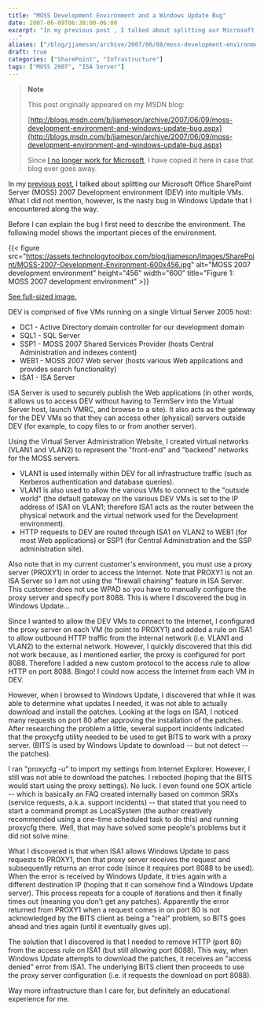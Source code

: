 ```yaml
---
title: "MOSS Development Environment and a Windows Update Bug"
date: 2007-06-09T06:38:00-06:00
excerpt: "In my previous post , I talked about splitting our Microsoft Office SharePoint Server (MOSS) 2007 Development environment (DEV) into multiple VMs. What I did not mention, however, is the nasty bug in Windows Update that I encountered along the way. 
..."
aliases: ["/blog/jjameson/archive/2007/06/08/moss-development-environment-and-windows-update-bug.aspx", "/blog/jjameson/archive/2007/06/09/moss-development-environment-and-windows-update-bug.aspx"]
draft: true
categories: ["SharePoint", "Infrastructure"]
tags: ["MOSS 2007", "ISA Server"]
---
```


> **Note**
>
> This post originally appeared on my MSDN blog:
>
> [http://blogs.msdn.com/b/jjameson/archive/2007/06/09/moss-development-environment-and-windows-update-bug.aspx](http://blogs.msdn.com/b/jjameson/archive/2007/06/09/moss-development-environment-and-windows-update-bug.aspx)
>
> Since
> [I no longer work for Microsoft](/blog/jjameson/2011/09/02/last-day-with-microsoft),
> I have copied it here in case that blog ever goes away.

In my [previous post](/blog/jjameson/2007/06/09/virtual-server-issues), I talked
about splitting our Microsoft Office SharePoint Server (MOSS) 2007 Development
environment (DEV) into multiple VMs. What I did not mention, however, is the
nasty bug in Windows Update that I encountered along the way.

Before I can explain the bug I first need to describe the environment. The
following model shows the important pieces of the environment.

{{< figure src="https://assets.technologytoolbox.com/blog/jjameson/Images/SharePoint/MOSS-2007-Development-Environment-600x456.jpg" alt="MOSS 2007 development environment" height="456" width="600" title="Figure 1: MOSS 2007 development environment" >}}

[See full-sized image.](https://assets.technologytoolbox.com/blog/jjameson/Images/SharePoint/MOSS-2007-Development-Environment-785x596.jpg)

DEV is comprised of five VMs running on a single Virtual Server 2005 host:

- DC1 - Active Directory domain controller for our development domain
- SQL1 - SQL Server
- SSP1 - MOSS 2007 Shared Services Provider (hosts Central Administration and indexes content)
- WEB1 - MOSS 2007 Web server (hosts various Web applications and provides search functionality)
- ISA1 - ISA Server

ISA Server is used to securely publish the Web applications (in other words, it
allows us to access DEV without having to TermServ into the Virtual Server host,
launch VMRC, and browse to a site). It also acts as the gateway for the DEV VMs
so that they can access other (physical) servers outside DEV (for example, to
copy files to or from another server).

Using the Virtual Server Administration Website, I created virtual networks
(VLAN1 and VLAN2) to represent the "front-end" and "backend" networks for the
MOSS servers.

- VLAN1 is used internally within DEV for all infrastructure traffic (such as Kerberos authentication and database queries).
- VLAN1 is also used to allow the various VMs to connect to the "outside world" (the default gateway on the various DEV VMs is set to the IP address of ISA1 on VLAN1; therefore ISA1 acts as the router between the physical network and the virtual network used for the Development environment).
- HTTP requests to DEV are routed through ISA1 on VLAN2 to WEB1 (for most Web applications) or SSP1 (for Central Administration and the SSP administration site).

Also note that in my current customer's environment, you must use a proxy server
(PROXY1) in order to access the Internet. Note that PROXY1 is not an ISA Server
so I am not using the "firewall chaining" feature in ISA Server. This customer
does not use WPAD so you have to manually configure the proxy server and specify
port 8088. This is where I discovered the bug in Windows Update...

Since I wanted to allow the DEV VMs to connect to the Internet, I configured the
proxy server on each VM (to point to PROXY1) and added a rule on ISA1 to allow
outbound HTTP traffic from the internal network (i.e. VLAN1 and VLAN2) to the
external network. However, I quickly discovered that this did not work because,
as I mentioned earlier, the proxy is configured for port 8088. Therefore I added
a new custom protocol to the access rule to allow HTTP on port 8088. Bingo! I
could now access the Internet from each VM in DEV.

However, when I browsed to Windows Update, I discovered that while it was able
to determine what updates I needed, it was not able to actually download and
install the patches. Looking at the logs on ISA1, I noticed many requests on
port 80 after approving the installation of the patches. After researching the
problem a little, several support incidents indicated that the proxycfg utility
needed to be used to get BITS to work with a proxy server. (BITS is used by
Windows Update to download -- but not detect -- the patches).

I ran "proxycfg -u" to import my settings from Internet Explorer. However, I
still was not able to download the patches. I rebooted (hoping that the BITS
would start using the proxy settings). No luck. I even found one SOX article --
which is basically an FAQ created internally based on common SRXs (service
requests, a.k.a. support incidents) -- that stated that you need to start a
command prompt as LocalSystem (the author creatively recommended using a
one-time scheduled task to do this) and running proxycfg there. Well, that may
have solved some people's problems but it did not solve mine.

What I discovered is that when ISA1 allows Windows Update to pass requests to
PROXY1, then that proxy server receives the request and subsequently returns an
error code (since it requires port 8088 to be used). When the error is received
by Windows Update, it tries again with a different destination IP (hoping that
it can somehow find a Windows Update server). This process repeats for a couple
of iterations and then it finally times out (meaning you don't get any patches).
Apparently the error returned from PROXY1 when a request comes in on port 80 is
not acknowledged by the BITS client as being a "real" problem, so BITS goes
ahead and tries again (until it eventually gives up).

The solution that I discovered is that I needed to remove HTTP (port 80) from
the access rule on ISA1 (but still allowing port 8088). This way, when Windows
Update attempts to download the patches, it receives an "access denied" error
from ISA1. The underlying BITS client then proceeds to use the proxy server
configuration (i.e. it requests the download on port 8088).

Way more infrastructure than I care for, but definitely an educational
experience for me.

